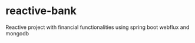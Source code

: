 # reactive-bank
Reactive project with financial functionalities using spring boot webflux and mongodb
